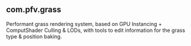 ## com.pfv.grass

Performant grass rendering system, based on GPU Instancing + ComputShader Culling & LODs, with tools to edit information for the grass type & position baking.
